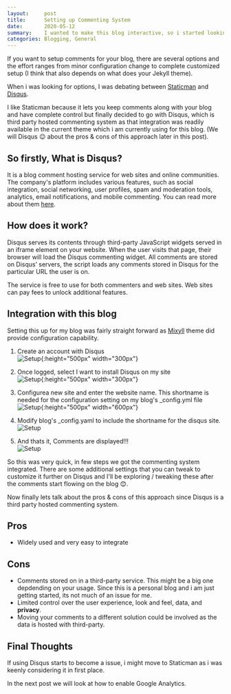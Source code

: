 ```yaml
---
layout:     post
title:      Setting up Commenting System
date:       2020-05-12 
summary:    I wanted to make this blog interactive, so i started looking at how to enable comments for this site. But Wait!!! This blog is based on Jekyll which is a static site generator.
categories: Blogging, General
---
```


If you want to setup comments for your blog, there are several options and the effort ranges from minor configuration change to complete customized setup (I think that also depends on what does your Jekyll theme). 

When i was looking for options, I was debating between [Staticman](https://staticman.net/) and [Disqus](https://disqus.com/).

I like Staticman because it lets you keep comments along with your blog and have complete control but finally decided to go with Disqus, which is third party hosted commenting system as that integration was readily available in the current theme which i am currently using for this blog. (We will Disqus 😉 about the pros & cons of this approach later in this post).

## So firstly, What is Disqus?

 It is a blog comment hosting service for web sites and online communities. The company's platform includes various features, such as social integration, social networking, user profiles, spam and moderation tools, analytics, email notifications, and mobile commenting. You can read more about them [here](https://disqus.com/).

## How does it work?

Disqus serves its contents through third-party JavaScript widgets served in an iframe element on your website. When the user visits that page, their browser will load the Disqus commenting widget. All comments are stored on Disqus’ servers, the script loads any comments stored in Disqus for the particular URL the user is on.

The service is free to use for both commenters and web sites. Web sites can pay fees to unlock additional features.

## Integration with this blog

Setting this up for my blog was fairly straight forward as [Mixyll](https://jekyll-themes.com/mixyll/) theme did provide configuration capability. 

1. Create an account with Disqus<br>
![Setup]({{site.url}}/images/disqus-account-creation.png){:height="500px" width="300px"}

2. Once logged, select I want to install Disqus on my site <br>
![Setup]({{site.url}}/images/disqus-account-setup.png){:height="500px" width="300px"}

3. Configurea new site and enter the website name. This shortname is needed for the configuration setting on my blog's _config.yml file <br>
![Setup]({{site.url}}/images/disqus-website-setup.png){:height="500px" width="600px"}

4. Modify blog's _config.yaml to include the shortname for the disqus site. <br>
![Setup]({{site.url}}/images/disqus-config-setup.png)

5. And thats it, Comments are displayed!!! <br>
![Setup]({{site.url}}/images/disqus-comments-integrated.png)

So this was very quick, in few steps we got the commenting system integrated. There are some additional settings that you can tweak to customize it further on Disqus and I'll be exploring / tweaking these after the comments start flowing on the blog 😊.

Now finally lets talk about the pros & cons of this approach since Disqus is a third party hosted commenting system.

## Pros

- Widely used and very easy to integrate

## Cons

- Comments stored on in a third-party service. This might be a big one depdending on your usage. Since this is a personal blog and i am just getting started, its not much of an issue for me.
- Limited control over the user experience, look and feel, data, and <B>privacy</B>.
- Moving your comments to a different solution could be involved as the data is hosted with third-party. 

## Final Thoughts

If using Disqus starts to become a issue, i might move to Staticman as i was keenly considering it in first place.

In the next post we will look at how to enable Google Analytics.
